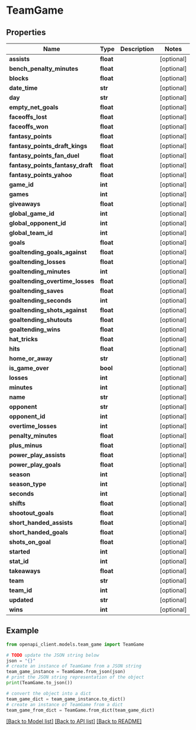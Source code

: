 # TeamGame


## Properties

Name | Type | Description | Notes
------------ | ------------- | ------------- | -------------
**assists** | **float** |  | [optional] 
**bench_penalty_minutes** | **float** |  | [optional] 
**blocks** | **float** |  | [optional] 
**date_time** | **str** |  | [optional] 
**day** | **str** |  | [optional] 
**empty_net_goals** | **float** |  | [optional] 
**faceoffs_lost** | **float** |  | [optional] 
**faceoffs_won** | **float** |  | [optional] 
**fantasy_points** | **float** |  | [optional] 
**fantasy_points_draft_kings** | **float** |  | [optional] 
**fantasy_points_fan_duel** | **float** |  | [optional] 
**fantasy_points_fantasy_draft** | **float** |  | [optional] 
**fantasy_points_yahoo** | **float** |  | [optional] 
**game_id** | **int** |  | [optional] 
**games** | **int** |  | [optional] 
**giveaways** | **float** |  | [optional] 
**global_game_id** | **int** |  | [optional] 
**global_opponent_id** | **int** |  | [optional] 
**global_team_id** | **int** |  | [optional] 
**goals** | **float** |  | [optional] 
**goaltending_goals_against** | **float** |  | [optional] 
**goaltending_losses** | **float** |  | [optional] 
**goaltending_minutes** | **int** |  | [optional] 
**goaltending_overtime_losses** | **float** |  | [optional] 
**goaltending_saves** | **float** |  | [optional] 
**goaltending_seconds** | **int** |  | [optional] 
**goaltending_shots_against** | **float** |  | [optional] 
**goaltending_shutouts** | **float** |  | [optional] 
**goaltending_wins** | **float** |  | [optional] 
**hat_tricks** | **float** |  | [optional] 
**hits** | **float** |  | [optional] 
**home_or_away** | **str** |  | [optional] 
**is_game_over** | **bool** |  | [optional] 
**losses** | **int** |  | [optional] 
**minutes** | **int** |  | [optional] 
**name** | **str** |  | [optional] 
**opponent** | **str** |  | [optional] 
**opponent_id** | **int** |  | [optional] 
**overtime_losses** | **int** |  | [optional] 
**penalty_minutes** | **float** |  | [optional] 
**plus_minus** | **float** |  | [optional] 
**power_play_assists** | **float** |  | [optional] 
**power_play_goals** | **float** |  | [optional] 
**season** | **int** |  | [optional] 
**season_type** | **int** |  | [optional] 
**seconds** | **int** |  | [optional] 
**shifts** | **float** |  | [optional] 
**shootout_goals** | **float** |  | [optional] 
**short_handed_assists** | **float** |  | [optional] 
**short_handed_goals** | **float** |  | [optional] 
**shots_on_goal** | **float** |  | [optional] 
**started** | **int** |  | [optional] 
**stat_id** | **int** |  | [optional] 
**takeaways** | **float** |  | [optional] 
**team** | **str** |  | [optional] 
**team_id** | **int** |  | [optional] 
**updated** | **str** |  | [optional] 
**wins** | **int** |  | [optional] 

## Example

```python
from openapi_client.models.team_game import TeamGame

# TODO update the JSON string below
json = "{}"
# create an instance of TeamGame from a JSON string
team_game_instance = TeamGame.from_json(json)
# print the JSON string representation of the object
print(TeamGame.to_json())

# convert the object into a dict
team_game_dict = team_game_instance.to_dict()
# create an instance of TeamGame from a dict
team_game_from_dict = TeamGame.from_dict(team_game_dict)
```
[[Back to Model list]](../README.md#documentation-for-models) [[Back to API list]](../README.md#documentation-for-api-endpoints) [[Back to README]](../README.md)


